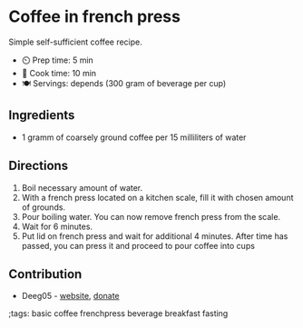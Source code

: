 # Coffee in french press

Simple self-sufficient coffee recipe. 

- ⏲️ Prep time: 5 min
- 🍳 Cook time: 10 min
- 🍽️ Servings: depends (300 gram of beverage per cup)

## Ingredients

- 1 gramm of coarsely ground coffee per 15 milliliters of water

## Directions

1. Boil necessary amount of water.
2. With a french press located on a kitchen scale, fill it with chosen amount of grounds.
3. Pour boiling water. You can now remove french press from the scale.
4. Wait for 6 minutes.
5. Put lid on french press and wait for additional 4 minutes. After time has passed, you can press it and proceed to pour coffee into cups

## Contribution

- Deeg05 - [website](https://deeg05.ga), [donate](https://deeg05.ga/about)

;tags: basic coffee frenchpress beverage breakfast fasting
